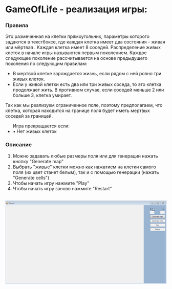 # GameOfLife - реализация игры:
<h3> Правила </h3>
   <p>Это размеченная на клетки прямоугольник, параметры которого задаются в
текстбоксе, где каждая клетка имеет два состояния - живая или мёртвая .
Каждая клетка имеет 8 соседей. Распределение живых клеток в начале игры
называются первым поколением. Каждое следующее поколение рассчитывается на основе
предыдущего поколения по следующим правилам:
<ul>
<li> В мертвой клетке зарождается жизнь, если рядом с ней ровно три живых
клеток.
<li> Если у живой клетки есть два или три живых соседа, то это клетка
продолжает жить. В противном случае, если соседей меньше 2 или
больше 3, клетка умирает.

</ul>
<p>Так как мы реализуем ограниченное поле, поэтому предполагаем, что клетка,
которая находится на границе поля будет иметь мертвых соседей за границей.
<p><ul>Игра прекращается если:
<li>• Нет живых клеток</li></ul>
<h3> Описание </h3>
   <ol>
   <li>Можно задавать любые размеры поля или для генерации нажать кнопку "Generate map"</li>
   <li>Выбрать "живые" клетки можно как нажатием на клетки самого поля (их цвет станет белым), так и с помощью генерации (нажать "Generate cells")  </li>
   <li>Чтобы начать игру нажмите "Play"</li>
   <li>Чтобы начать игру заново нажмите "Restart"</li>
   </ol>

<p><h2>
   <img src="https://github.com/AAAvagyan/GameOfLife/blob/main/GameOfLife/game_of_life.gif" />
</h>
